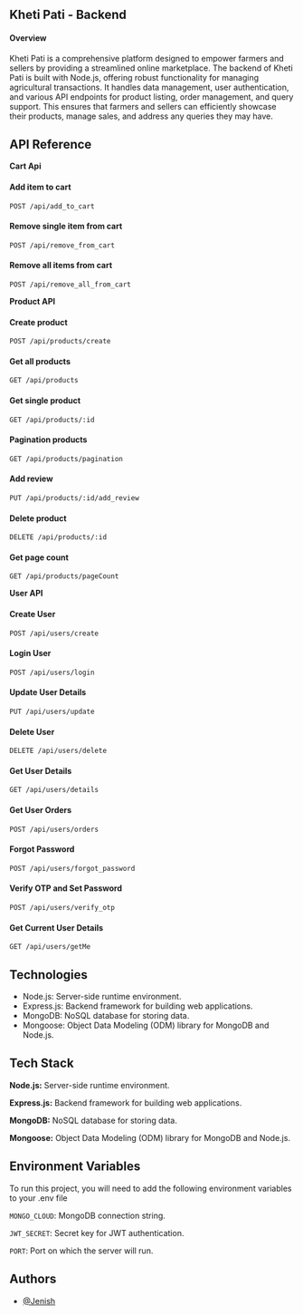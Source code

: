 ## Kheti Pati - Backend

#### Overview

Kheti Pati is a comprehensive platform designed to empower farmers and sellers by providing a streamlined online marketplace. The backend of Kheti Pati is built with Node.js, offering robust functionality for managing agricultural transactions. It handles data management, user authentication, and various API endpoints for product listing, order management, and query support. This ensures that farmers and sellers can efficiently showcase their products, manage sales, and address any queries they may have.

## API Reference

**Cart Api**

#### Add item to cart

```http
POST /api/add_to_cart
```

#### Remove single item from cart

```http
POST /api/remove_from_cart
```

#### Remove all items from cart

```http
POST /api/remove_all_from_cart
```

**Product API**

#### Create product

```http
POST /api/products/create
```

#### Get all products

```http
GET /api/products
```

#### Get single product

```http
GET /api/products/:id
```

#### Pagination products

```http
GET /api/products/pagination
```

#### Add review

```http
PUT /api/products/:id/add_review
```

#### Delete product

```http
DELETE /api/products/:id
```

#### Get page count

```http
GET /api/products/pageCount
```

**User API**

#### Create User

```http
POST /api/users/create
```

#### Login User

```http
POST /api/users/login
```

#### Update User Details

```http
PUT /api/users/update
```

#### Delete User

```http
DELETE /api/users/delete
```

#### Get User Details

```http
GET /api/users/details
```

#### Get User Orders

```http
POST /api/users/orders
```

#### Forgot Password

```http
POST /api/users/forgot_password
```

#### Verify OTP and Set Password

```http
POST /api/users/verify_otp
```

#### Get Current User Details

```http
GET /api/users/getMe
```

## Technologies

- Node.js: Server-side runtime environment.
- Express.js: Backend framework for building web applications.
- MongoDB: NoSQL database for storing data.
- Mongoose: Object Data Modeling (ODM) library for MongoDB and Node.js.

## Tech Stack

**Node.js:** Server-side runtime environment.

**Express.js:** Backend framework for building web applications.

**MongoDB:** NoSQL database for storing data.

**Mongoose:** Object Data Modeling (ODM) library for MongoDB and Node.js.

## Environment Variables

To run this project, you will need to add the following environment variables to your .env file

`MONGO_CLOUD`: MongoDB connection string.

`JWT_SECRET`: Secret key for JWT authentication.

`PORT`: Port on which the server will run.

## Authors

- [@Jenish](https://github.com/Jemnish)
